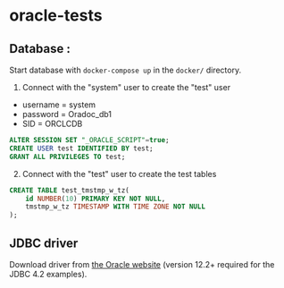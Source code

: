# oracle-tests

## Database :

Start database with `docker-compose up` in the `docker/` directory.

1. Connect with the "system" user to create the "test" user

- username = system
- password = Oradoc_db1
- SID = ORCLCDB

```sql
ALTER SESSION SET "_ORACLE_SCRIPT"=true;
CREATE USER test IDENTIFIED BY test;
GRANT ALL PRIVILEGES TO test;
```

2. Connect with the "test" user to create the test tables

```sql
CREATE TABLE test_tmstmp_w_tz(
    id NUMBER(10) PRIMARY KEY NOT NULL,
    tmstmp_w_tz TIMESTAMP WITH TIME ZONE NOT NULL
);
```

## JDBC driver

Download driver from [the Oracle website](https://www.oracle.com/technetwork/database/application-development/jdbc/downloads/index.html)
(version 12.2+ required for the JDBC 4.2 examples).
